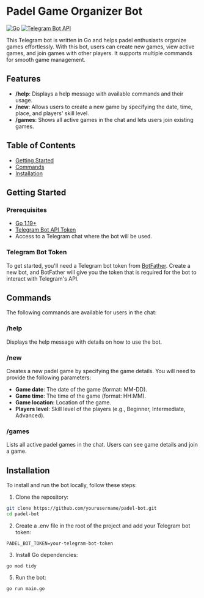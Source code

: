 # Padel Game Organizer Bot

[![Go](https://img.shields.io/badge/Go-1.19-blue.svg)](https://golang.org)
[![Telegram Bot API](https://img.shields.io/badge/Telegram%20Bot-API-blue)](https://core.telegram.org/bots/api)

This Telegram bot is written in Go and helps padel enthusiasts organize games effortlessly. With this bot, users can create new games, view active games, and join games with other players. It supports multiple commands for smooth game management.

## Features

- **/help**: Displays a help message with available commands and their usage.
- **/new**: Allows users to create a new game by specifying the date, time, place, and players' skill level.
- **/games**: Shows all active games in the chat and lets users join existing games.

## Table of Contents

- [Getting Started](#getting-started)
- [Commands](#commands)
- [Installation](#installation)

## Getting Started

### Prerequisites

- [Go 1.19+](https://golang.org/doc/install)
- [Telegram Bot API Token](https://core.telegram.org/bots#3-how-do-i-create-a-bot)
- Access to a Telegram chat where the bot will be used.

### Telegram Bot Token

To get started, you'll need a Telegram bot token from [BotFather](https://t.me/BotFather). Create a new bot, and BotFather will give you the token that is required for the bot to interact with Telegram's API.

## Commands

The following commands are available for users in the chat:

### /help
Displays the help message with details on how to use the bot.

### /new
Creates a new padel game by specifying the game details. You will need to provide the following parameters:
- **Game date**: The date of the game (format: MM-DD).
- **Game time**: The time of the game (format: HH:MM).
- **Game location**: Location of the game.
- **Players level**: Skill level of the players (e.g., Beginner, Intermediate, Advanced).

### /games
Lists all active padel games in the chat. Users can see game details and join a game.

## Installation

To install and run the bot locally, follow these steps:

1. Clone the repository:
```bash
git clone https://github.com/yourusername/padel-bot.git
cd padel-bot
```
2. Create a .env file in the root of the project and add your Telegram bot token:
```
PADEL_BOT_TOKEN=your-telegram-bot-token
```
3. Install Go dependencies:
```
go mod tidy
```
5. Run the bot:
```
go run main.go
```
